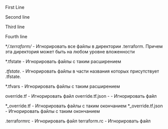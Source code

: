 First Line

Second line 

Third line

Fourth line 



**/.terraform/* - Игнорировать все файлы в директории .terraform.
Причем эта директория может быть на любом уровне вложенности

*.tfstate  - Игнорировать файлы с таким расширением


*.tfstate.* - Игнорировать файлы в части названия которых присутствует .tfstate. 

*.tfvars  - Игнорировать файлы с таким расширением

override.tf  - Игнорировать файл
override.tf.json -  - Игнорировать файл

*_override.tf - Игнорировать файлы с таким окончанием 
*_override.tf.json - Игнорировать файлы с таким окончанием 

.terraformrc - Игнорировать файл
terraform.rc - Игнорировать файл


